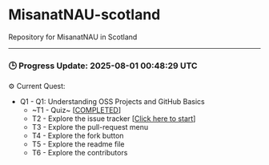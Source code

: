 # MisanatNAU-scotland
Repository for MisanatNAU in Scotland


---

### 🕒 Progress Update: 2025-08-01 00:48:29 UTC

⚙️ Current Quest: 
  - Q1 - Q1: Understanding OSS Projects and GitHub Basics
    -  ~T1 - Quiz~ [[COMPLETED](https://github.com/OSS-Doorway-Dev/MisanatNAU-scotland/issues/1)]
    - T2 - Explore the issue tracker [[Click here to start](https://github.com/OSS-Doorway-Dev/MisanatNAU-scotland/issues/2)]
    - T3 - Explore the pull-request menu
    - T4 - Explore the fork button
    - T5 - Explore the readme file
    - T6 - Explore the contributors

